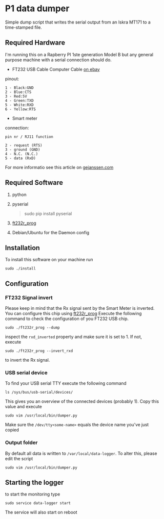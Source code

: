 P1 data dumper
===============

Simple dump script that writes the serial output from an Iskra MT171 to a time-stamped file.

Required Hardware
----

I'm running this on a Rapberry PI 1ste generation Model B but any general purpose machine with a serial connection should do.

* FT232 USB Cable Computer Cable [on ebay](http://www.ebay.com/itm/261101529602)

pinout:

	1 - Black:GND 
	2 - Blue:CTS 
	3 - Red:5V 
	4 - Green:TXD 
	5 - White:RXD 
	6 - Yellow:RTS 

* Smart meter

connection:

	pin nr / RJ11 function

	2 - request (RTS)
	3 - ground (GND)
	4 - N.C. (N.C.)
	5 - data (RxD)
	
For more informatio see this article on [gejanssen.com](http://gejanssen.com/howto/Slimme-meter-uitlezen/index.html)

Required Software
----

1. python
2. pyserial

	> sudo pip install pyserial

3. [ft232r_prog](http://rtr.ca/ft232r/)	
4. Debian/Ubuntu for the Daemon config

Installation
----

To install this software on your machine run 

	sudo ./install

Configuration
-----

### FT232 Signal invert

Please keep in mind that the Rx signal sent by the Smart Meter is inverted. You can configure this chip using [ft232r_prog](http://rtr.ca/ft232r/) Execute the following command to check the configuration of you FT232 USB chip.

	sudo ./ft232r_prog --dump

inspect the `rxd_inverted` property and make sure it is set to 1. If not, execute

	sudo ./ft232r_prog --invert_rxd

to invert the Rx signal.

### USB serial device

To find your USB serial TTY execute the following command

	ls /sys/bus/usb-serial/devices/

This gives you an overview of the connected devices (probably 1). Copy this value and execute

	sudo vim /usr/local/bin/dumper.py

Make sure the `/dev/tty<some-name>` equals the device name you've just copied

### Output folder

By default all data is written to `/var/local/data-logger`. To alter this, please edit the script 

	sudo vim /usr/local/bin/dumper.py


Starting the logger
-----

to start the monitoring type

	sudo service data-logger start

The service will also start on reboot
